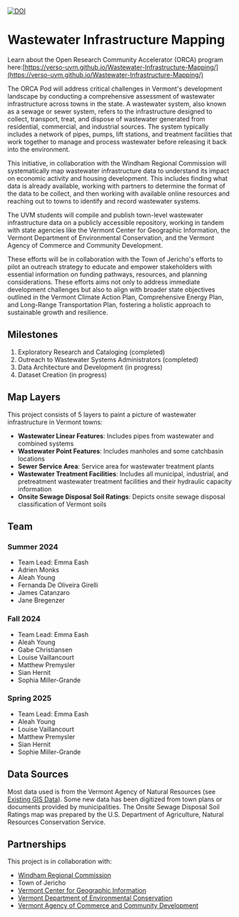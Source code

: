 [![DOI](https://zenodo.org/badge/764833070.svg)](https://zenodo.org/doi/10.5281/zenodo.11508708)

# Wastewater Infrastructure Mapping

Learn about the Open Research Community Accelerator (ORCA) program here:[https://verso-uvm.github.io/Wastewater-Infrastructure-Mapping/](https://verso-uvm.github.io/Wastewater-Infrastructure-Mapping/)

The ORCA Pod will address critical challenges in Vermont's development landscape by conducting a comprehensive assessment of wastewater infrastructure across towns in the state. A wastewater system, also known as a sewage or sewer system, refers to the infrastructure designed to collect, transport, treat, and dispose of wastewater generated from residential, commercial, and industrial sources. The system typically includes a network of pipes, pumps, lift stations, and treatment facilities that work together to manage and process wastewater before releasing it back into the environment.

This initiative, in collaboration with the Windham Regional Commission will systematically map wastewater infrastructure data to understand its impact on economic activity and housing development. This includes finding what data is already available, working with partners to determine the format of the data to be collect, and then working with available online resources and reaching out to towns to identify and record wastewater systems.

The UVM students will compile and publish town-level wastewater infrastructure data on a publicly accessible repository, working in tandem with state agencies like the Vermont Center for Geographic Information, the Vermont Department of Environmental Conservation, and the Vermont Agency of Commerce and Community Development. 

These efforts will be in collaboration with the Town of Jericho's efforts to pilot an outreach strategy to educate and empower stakeholders with essential information on funding pathways, resources, and planning considerations. These efforts aims not only to address immediate development challenges but also to align with broader state objectives outlined in the Vermont Climate Action Plan, Comprehensive Energy Plan, and Long-Range Transportation Plan, fostering a holistic approach to sustainable growth and resilience.

## Milestones

1. Exploratory Research and Cataloging (completed)
2. Outreach to Wastewater Systems Administrators (completed)
3. Data Architecture and Development (in progress)
4. Dataset Creation (in progress)

## Map Layers

This project consists of 5 layers to paint a picture of wastewater infrastructure in Vermont towns:
- **Wastewater Linear Features**: Includes pipes from wastewater and combined systems
- **Wastewater Point Features**: Includes manholes and some catchbasin locations
- **Sewer Service Area**: Service area for wastewater treatment plants
- **Wastewater Treatment Facilities**: Includes all municipal, industrial, and pretreatment wastewater treatment facilities and their hydraulic capacity information
- **Onsite Sewage Disposal Soil Ratings**: Depicts onsite sewage disposal classification of Vermont soils

## Team
### Summer 2024
* Team Lead: Emma Eash
* Adrien Monks
* Aleah Young
* Fernanda De Oliveira Girelli
* James Catanzaro
* Jane Bregenzer

### Fall 2024
* Team Lead: Emma Eash
* Aleah Young
* Gabe Christiansen
* Louise Vaillancourt
* Matthew Premysler
* Sian Hernit
* Sophia Miller-Grande

### Spring 2025
* Team Lead: Emma Eash
* Aleah Young
* Louise Vaillancourt
* Matthew Premysler
* Sian Hernit
* Sophie Miller-Grande

## Data Sources

Most data used is from the Vermont Agency of Natural Resources (see [Existing GIS Data](https://github.com/VERSO-UVM/Wastewater-Infrastructure-Mapping/blob/main/ExistingGISData.md)). Some new data has been digitized from town plans or documents provided by municipalities. The Onsite Sewage Disposal Soil Ratings map was prepared by the U.S. Department of Agriculture, Natural Resources Conservation Service.

## Partnerships

This project is in collaboration with:

- [Windham Regional Commission](http://www.windhamregional.org/)
- Town of Jericho
- [Vermont Center for Geographic Information](https://vcgi.vermont.gov/)
- [Vermont Department of Environmental Conservation](https://dec.vermont.gov/)
- [Vermont Agency of Commerce and Community Development](https://accd.vermont.gov/)
